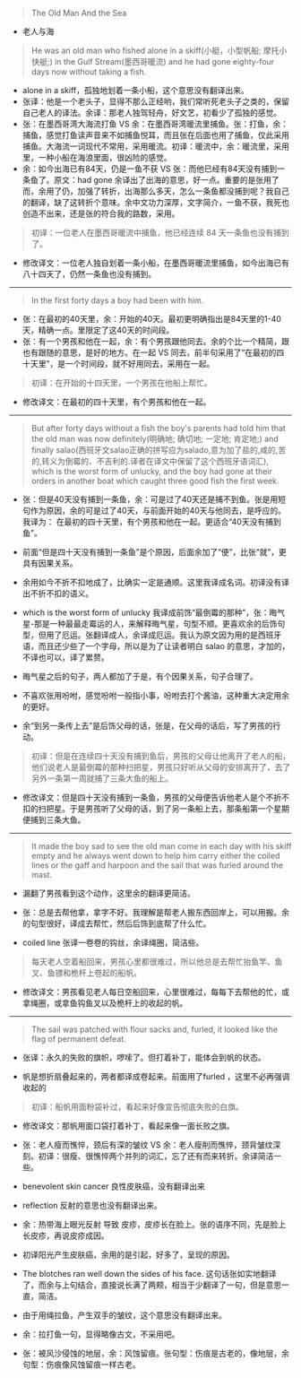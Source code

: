 > The Old Man And the Sea

* 老人与海

> He was an old man who fished alone in a skiff(小艇，小型帆船; 摩托小快艇;) in the Gulf Stream(墨西哥暖流) and he had gone eighty-four days now without taking a fish. 
* alone in a skiff，孤独地划着一条小船，这个意思没有翻译出来。
* 张译：他是一个老头子，显得不那么正经哟，我们常听死老头子之类的，保留自己老人的译法。余译：那老人独驾轻舟，好文艺，初看少了孤独的感觉。
* 张：在墨西哥湾大海流打鱼 VS 余：在墨西哥湾暖流里捕鱼。张：打鱼，余：捕鱼，感觉打鱼读声音来不如捕鱼悦耳，而且张在后面也用了捕鱼，仅此采用捕鱼。大海流一词现代不常用，采用暖流。初译：暖流中，余：暖流里，采用里，一种小船在海浪里面，很凶险的感觉。
* 余：如今出海已有84天，仍是一鱼不获 VS 张：而他已经有84天没有捕到一条鱼了。原文：had gone 余译出了出海的意思，好一点。重要的是张用了而，余用了仍，加强了转折，出海那么多天，怎么一条鱼都没捕到呢？我自己的翻译，缺了这转折个意味。余中文功力深厚，文字简介，一鱼不获，我死也创造不出来，还是张的符合我的路数，采用。

> 初译：一位老人在墨西哥暖流中捕鱼，他已经连续 84 天一条鱼也没有捕到了。
* 修改译文：一位老人独自划着一条小船，在墨西哥暖流里捕鱼，如今出海已有八十四天了，仍然一条鱼也没有捕到。

---

> In the first forty days a boy had been with him.

* 张：在最初的40天里，余：开始的40天。最初更明确指出是84天里的1-40天，精确一点。里限定了这40天的时间段。
* 张：有一个男孩和他在一起，余：有个男孩跟他同去。余的个比一个精简，跟也有跟随的意思，是好的地方。在一起 VS 同去，前半句采用了“在最初的四十天里”，是一个时间段，就不好用同去，采用在一起。

> 初译：在开始的十四天里，一个男孩在他船上帮忙。

- 修改译文：在最初的四十天里，有个男孩和他在一起。

---

> But after forty days without a fish the boy's parents had told him that the old man was now definitely(明确地; 确切地; 一定地; 肯定地;) and finally salao(西班牙文salao正确的拼写应为salado,意为加了盐的,咸的,苦的,转义为倒霉的、不吉利的.译者在译文中保留了这个西班牙语词汇), which is the worst form of unlucky, and the boy had gone at their orders in another boat which caught three good fish the first week.

- 张：但是40天没有捕到一条鱼，余：可是过了40天还是捕不到鱼。张是用短句作为原因，余的可是过了40天，与前面开始的40天与他同去，是呼应的。我译为： 在最初的四十天里，有个男孩和他在一起。更适合“40天没有捕到鱼”。

- 前面“但是四十天没有捕到一条鱼”是个原因，后面余加了“便”，比张“就”，更具有因果关系。

- 余用如今不折不扣地成了，比确实一定是通顺。这里我译成名词。初译没有译出不折不扣的语义。

- which is the worst form of unlucky 我译成前饰“最倒霉的那种”，张：晦气星-那是一种最最走霉运的人，来解释晦气星，句型不顺。更喜欢余的后饰句型，但用了厄运。张翻译成人，余译成厄运。我认为原文因为用的是西班牙语，而且还少些了一个字母，所以是为了让读者明白 salao 的意思，才加的，不译也可以，译了累赘。

- 晦气星之后的句子，两人都加了于是，有个因果关系，句子合理了。

- 不喜欢张用吩咐，感觉吩咐一般指小事，吩咐去打个酱油，这种重大决定用余的更好。

- 余“到另一条传上去”是后饰父母的话，张是，在父母的话后，写了男孩的行动。

> 初译：但是在连续四十天没有捕到鱼后，男孩的父母让他离开了老人的船，他们说老人是最倒霉的那种扫把星，男孩只好听从父母的安排离开了，去了另外一条第一周就捕了三条大鱼的船上。

- 修改译文：但是四十天没有捕到一条鱼，男孩的父母便告诉他老人是个不折不扣的扫把星。于是男孩听了父母的话，到了另一条船上去，那条船第一个星期便捕到三条大鱼。

---

> It made the boy sad to see the old man come in each day with his skiff empty and he always went down to help him carry either the coiled lines or the gaff and harpoon and the sail that was furled around the mast.

- 漏翻了男孩看到这个动作，这里余的翻译更简洁。

- 张：总是去帮他拿，拿字不好。我理解是帮老人搬东西回岸上，可以用搬。余的句型很好，译成去帮忙，然后后饰到底帮了什么忙。

- coiled line 张译一卷卷的钩丝，余译绳圈，简洁些。


> 每天老人空着船回来，男孩心里都很难过，所以他总是去帮忙抬鱼竿、鱼叉、鱼镖和桅杆上卷起的船帆。

- 修改译文：男孩看见老人每日空船回来，心里很难过，每每下去帮他的忙，或拿绳圈，或拿鱼钩鱼叉以及桅杆上的收起的帆。

---

> The sail was patched with flour sacks and, furled, it looked like the flag of permanent defeat. 

- 张译：永久的失败的旗帜，啰嗦了。但打着补丁，能体会到帆的状态。

- 帆是想折扇叠起来的，两者都译成卷起来。前面用了furled ，这里不必再强调收起的

> 初译：船帆用面粉袋补过，看起来好像宣告彻底失败的白旗。

- 修改译文：那帆用面口袋打着补丁，看起来像一面长败之旗。

- 张：老人瘦而憔悴，颈后有深的皱纹 VS 余：老人瘦削而憔悴，颈背皱纹深刻。初译：很瘦、很憔悴两个并列的词汇，忘了还有而来转折。余译简洁一些。
- benevolent skin cancer 良性皮肤癌，没有翻译出来
- reflection 反射的意思也没有翻译出来。
- 余：热带海上眼光反射 导致 皮疹，皮疹长在脸上。张的语序不同，先是脸上长皮疹，再说皮疹成因。
- 初译阳光产生皮肤癌，余用的是引起，好多了，呈现的原因。
- The blotches ran well down the sides of his face. 这句话张如实地翻译了，而余与上句结合，直接说长满了两颊，相当于少翻译了一句，但是意思一直，简洁。
- 由于用绳拉鱼，产生双手的皱纹，这个意思没有翻译出来。
- 余：拉打鱼一句，显得略像古文，不采用吧。
- 张：被风沙侵蚀的地层，余：风蚀留痕。张句型：伤痕是古老的，像地层，余句型：伤痕像风蚀留痕一样古老。
